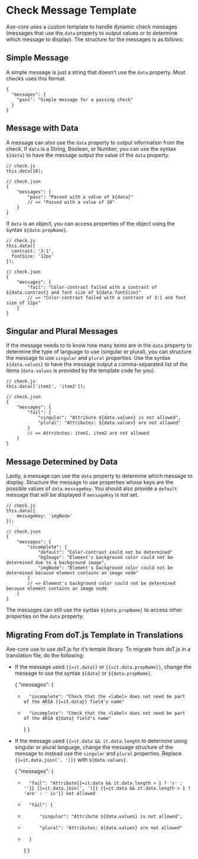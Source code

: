 Check Message Template
======================

Axe-core uses a custom template to handle dynamic check messages (messages that use the `data` property to output values or to determine which message to display). The structure for the messages is as follows:

Simple Message
--------------

A simple message is just a string that doesn’t use the `data` property. Most checks uses this format.

    {
      "messages": {
        "pass": "Simple message for a passing check"
      }
    }

Message with Data
-----------------

A message can also use the `data` property to output information from the check. If `data` is a String, Boolean, or Number, you can use the syntax `${data}` to have the message output the value of the `data` property.

    // check.js
    this.data(10);

    // check.json
    {
        "messages": {
            "pass": "Passed with a value of ${data}"
            // => "Passed with a value of 10"
        }
    }

If `data` is an object, you can access properties of the object using the syntax `${data.propName}`.

    // check.js
    this.data({
      contrast: '3:1',
      fontSize: '12px'
    });

    // check.json
    {
        "messages": {
            "fail": "Color-contrast failed with a contrast of ${data.contrast} and font size of ${data.fontSize}"
            // => "Color-contrast failed with a contrast of 3:1 and font size of 12px"
        }
    }

Singular and Plural Messages
----------------------------

If the message needs to to know how many items are in the `data` property to determine the type of language to use (singular or plural), you can structure the message to use `singular` and `plural` properties. Use the syntax `${data.values}` to have the message output a comma-separated list of the items (`data.values` is provided by the template code for you).

    // check.js
    this.data(['item1', 'item2']);

    // check.json
    {
        "messages": {
            "fail": {
                "singular": "Attribute ${data.values} is not allowed",
                "plural": "Attributes: ${data.values} are not allowed"
            }
            // => Attributes: item1, item2 are not allowed
        }
    }

Message Determined by Data
--------------------------

Lastly, a message can use the `data` property to determine which message to display. Structure the message to use properties whose keys are the possible values of `data.messageKey`. You should also provide a `default` message that will be displayed if `messageKey` is not set.

    // check.js
    this.data({
        messageKey: 'imgNode'
    });

    // check.json
    {
        "messages": {
            "incomplete": {
                "default": "Color-contrast could not be determined"
                "bgImage": "Element's background color could not be determined due to a background image",
                "imgNode": "Element's background color could not be determined because element contains an image node"
            }
            // => Element's background color could not be determined because element contains an image node
        }
    }

The messages can still use the syntax `${data.propName}` to access other properties on the `data` property.

Migrating From doT.js Template in Translations
----------------------------------------------

Axe-core use to use doT.js for it’s temple library. To migrate from doT.js in a translation file, do the following:

-   If the message used `{{=it.data}}` or `{{=it.data.propName}}`, change the message to use the syntax `${data}` or `${data.propName}`.

    {
        "messages": {
    -       "incomplete": "Check that the <label> does not need be part of the ARIA {{=it.data}} field's name"
    +       "incomplete": "Check that the <label> does not need be part of the ARIA ${data} field's name"
        }
    }

-   If the message used `{{=it.data && it.data.length` to determine using singular or plural language, change the message structure of the message to instead use the `singular` and `plural` properties. Replace `{{=it.data.join(', ')}}` with `${data.values}`.

    {
        "messages": {
    -       "fail": "Attribute{{=it.data && it.data.length > 1 ? 's' : ''}} {{=it.data.join(', ')}} {{=it.data && it.data.length > 1 ? 'are' : ' is'}} not allowed
    +       "fail": {
    +           "singular": "Attribute ${data.values} is not allowed",
    +           "plural": "Attributes: ${data.values} are not allowed"
    +       }
        }
    }
